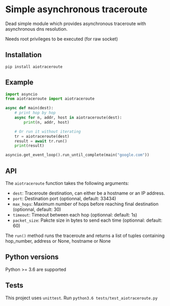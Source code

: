 # Simple asynchronous traceroute

Dead simple module which provides asynchronous traceroute with asynchronous dns resolution.

Needs root privileges to be executed (for raw socket)

## Installation
`pip install aiotraceroute`


## Example

```python
import asyncio
from aiotraceroute import aiotraceroute

async def main(dest):
    # print hop by hop
    async for n, addr, host in aiotraceroute(dest):
        print(n, addr, host)

    # Or run it without iterating
    tr = aiotraceroute(dest)
    result = await tr.run()
    print(result)

asyncio.get_event_loop().run_until_complete(main("google.com"))
```
## API
The `aiotraceroute` function takes the following arguments:
  * `dest`: Traceroute destination, can either be a hostname or an IP address.
  * `port`: Destination port (optionnal, default: 33434)
  * `max_hops`: Maximum number of hops before reaching final destination (optionnal, default: 30)
  * `timeout`: Timeout between each hop (optionnal: default: 1s)
  * `packet_size`: Pakcte size in bytes to send each time (optionnal: default: 60)

The `run()` method runs the traceroute and returns a list of tuples containing hop_number, address or None, hostname or None
## Python versions
Python >= 3.6 are supported

## Tests

This project uses `unittest`.
Run `python3.6 tests/test_aiotraceroute.py`
